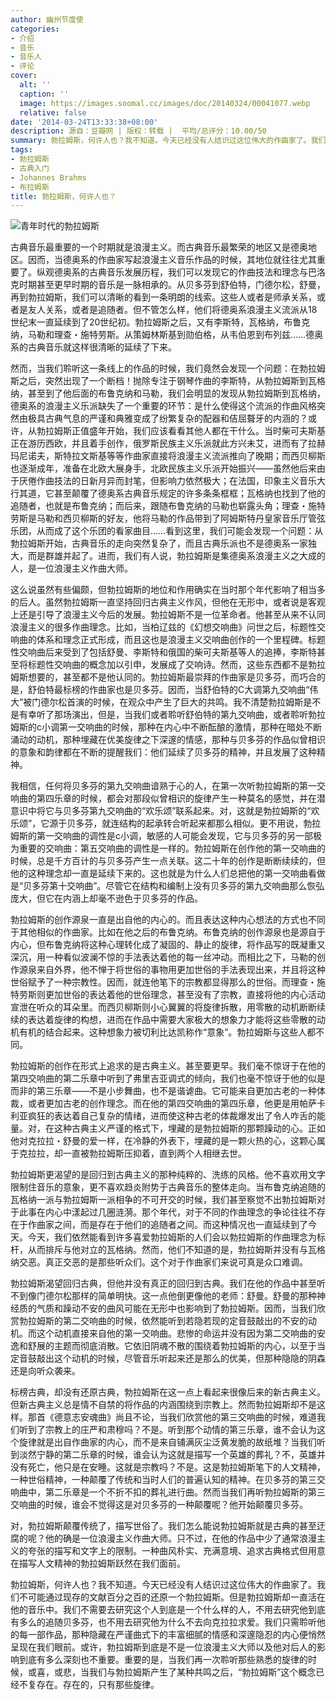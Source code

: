 ```yaml
---
author: 幽州节度使
categories:
- 介绍
- 音乐
- 音乐人
- 评论
cover:
  alt: ''
  caption: ''
  image: https://images.soomal.cc/images/doc/20140324/00041077.webp
  relative: false
date: '2014-03-24T13:33:38+08:00'
description: 源自：豆瓣网 | 版权：转载 |  平均/总评分：10.00/50
summary: 勃拉姆斯，何许人也？我不知道。今天已经没有人结识过这位伟大的作曲家了。我们不可能通过现存的文献百分之百的还原一个勃拉姆斯。但是勃拉姆斯却一直活在他的音乐中。我们不需要去研究这个人到底是一个什么样的人，不用去研究他到底有多么的追随贝多芬，也不用去研究他为什么不去向克拉拉求爱……
tags:
- 勃拉姆斯
- 古典入门
- Johannes Brahms
- 布拉姆斯
title: 勃拉姆斯，何许人也？
---
```


![青年时代的勃拉姆斯](https://images.soomal.cc/images/doc/20140324/00041077.webp)





古典音乐最重要的一个时期就是浪漫主义。而古典音乐最繁荣的地区又是德奥地区。因而，当德奥系的作曲家写起浪漫主义音乐作品的时候，其地位就往往尤其重要了。纵观德奥系的古典音乐发展历程，我们可以发现它的作曲技法和理念与巴洛克时期甚至更早时期的音乐是一脉相承的。从贝多芬到舒伯特，门德尔松，舒曼，再到勃拉姆斯，我们可以清晰的看到一条明朗的线索。这些人或者是师承关系，或者是友人关系，或者是追随者。但不管怎么样，他们将德奥系浪漫主义流派从18世纪末一直延续到了20世纪初。勃拉姆斯之后，又有李斯特，瓦格纳，布鲁克纳，马勒和理查・施特劳斯。从策姆林斯基到勋伯格，从韦伯恩到布列兹……德奥系的古典音乐就这样很清晰的延续了下来。

然而，当我们聆听这一条线上的作品的时候，我们竟然会发现一个问题：在勃拉姆斯之后，突然出现了一个断档！抛除专注于钢琴作曲的李斯特，从勃拉姆斯到瓦格纳，甚至到了他后面的布鲁克纳和马勒，我们会明显的发现从勃拉姆斯到瓦格纳，德奥系的浪漫主义乐派缺失了一个重要的环节：是什么使得这个流派的作曲风格突然由极具古典气息的严谨和典雅变成了纷繁复杂的配器和佶屈聱牙的内涵的？或许，从勃拉姆斯正值盛年开始，我们应该看看其他人都在干什么。当时柴可夫斯基正在游历西欧，并且着手创作，俄罗斯民族主义乐派就此方兴未艾，进而有了拉赫玛尼诺夫，斯特拉文斯基等等作曲家直接将浪漫主义流派推向了晚期；而西贝柳斯也逐渐成年，准备在北欧大展身手，北欧民族主义乐派开始振兴――虽然他后来由于厌倦作曲技法的日新月异而封笔，但影响力依然极大；在法国，印象主义音乐大行其道，它甚至颠覆了德奥系古典音乐规定的许多条条框框；瓦格纳也找到了他的追随者，也就是布鲁克纳；而后来，跟随布鲁克纳的马勒也崭露头角；理查・施特劳斯是马勒和西贝柳斯的好友，他将马勒的作品带到了阿姆斯特丹皇家音乐厅管弦乐团，从而成了这个乐团的看家曲目……看到这里，我们可能会发现一个问题：从勃拉姆斯开始，古典音乐的走向突然复杂了，而且古典乐派也不是德奥系一家独大，而是群雄并起了。进而，我们有人说，勃拉姆斯是集德奥系浪漫主义之大成的人，是一位浪漫主义作曲大师。

这么说虽然有些偏颇，但勃拉姆斯的地位和作用确实在当时那个年代影响了相当多的后人。虽然勃拉姆斯一直坚持回归古典主义作风，但他在无形中，或者说是客观上还是引导了浪漫主义今后的发展。勃拉姆斯不是一位革命者。他甚至从来不认同浪漫主义的很多作曲理念。比如，当柏辽兹的《幻想交响曲》问世之后，标题性交响曲的体系和理念正式形成，而且这也是浪漫主义交响曲创作的一个里程碑。标题性交响曲后来受到了包括舒曼、李斯特和俄国的柴可夫斯基等人的追捧，李斯特甚至将标题性交响曲的概念加以引申，发展成了交响诗。然而，这些东西都不是勃拉姆斯想要的，甚至都不是他认同的。勃拉姆斯最崇拜的作曲家是贝多芬，而巧合的是，舒伯特最标榜的作曲家也是贝多芬。因而，当舒伯特的C大调第九交响曲“伟大”被门德尔松首演的时候，在观众中产生了巨大的共鸣。我不清楚勃拉姆斯是不是有幸听了那场演出，但是，当我们或者聆听舒伯特的第九交响曲，或者聆听勃拉姆斯的c小调第一交响曲的时候，那种在内心中不断酝酿的激情，那种在暗处不断涌动的动机，那种埋藏在优美旋律之下深邃的情感，那种与贝多芬的作品似曾相识的意象和韵律都在不断的提醒我们：他们延续了贝多芬的精神，并且发展了这种精神。

我相信，任何将贝多芬的第九交响曲谙熟于心的人，在第一次听勃拉姆斯的第一交响曲的第四乐章的时候，都会对那段似曾相识的旋律产生一种莫名的感觉，并在潜意识中将它与贝多芬第九交响曲的“欢乐颂”联系起来。对，这就是勃拉姆斯的“欢乐颂”，它源于贝多芬，就连结构的起承转合听起来都那么相似。更不用说，勃拉姆斯的第一交响曲的调性是c小调，敏感的人可能会发现，它与贝多芬的另一部极为重要的交响曲：第五交响曲的调性是一样的。勃拉姆斯在创作他的第一交响曲的时候，总是千方百计的与贝多芬产生一点关联。这二十年的创作是断断续续的，但他的这种理念却一直是延续下来的。这也就是为什么人们总把他的第一交响曲看做是“贝多芬第十交响曲”。尽管它在结构和编制上没有贝多芬的第九交响曲那么恢弘庞大，但它在内涵上却毫不逊色于贝多芬的作品。

勃拉姆斯的创作源泉一直是出自他的内心的。而且表达这种内心想法的方式也不同于其他相似的作曲家。比如在他之后的布鲁克纳。布鲁克纳的创作源泉也是源自于内心，但布鲁克纳将这种心理转化成了凝固的、静止的旋律，将作品写的既凝重又深沉，用一种看似波澜不惊的手法表达着他的每一丝冲动。而相比之下，马勒的创作源泉来自外界，他不惮于将世俗的事物用更加世俗的手法表现出来，并且将这种世俗赋予了一种宗教性。因而，就连他笔下的宗教都显得那么的世俗。而理查・施特劳斯则更加世俗的表达着他的世俗理念，甚至没有了宗教，直接将他的内心活动宣泄在听众的耳朵里。而西贝柳斯则小心翼翼的将旋律拆散，用零散的动机断断续续的表达着旋律的构想，进而在作品中需要大家极大的想象力才能将这些零散的动机有机的结合起来。这种想象力被切利比达凯称作“意象”。勃拉姆斯与这些人都不同。

勃拉姆斯的创作在形式上追求的是古典主义。甚至要更早。我们毫不惊讶于在他的第四交响曲的第二乐章中听到了弗里吉亚调式的倾向，我们也毫不惊讶于他的似是而非的第三乐章――不是小步舞曲，也不是谐谑曲。它可能来自更加古老的一种体裁，或者更加古老的创作理念。而在他的第四交响曲的第四乐章，他更是用帕萨卡利亚疯狂的表达着自己复杂的情绪，进而使这种古老的体裁爆发出了令人咋舌的能量。对，在这种古典主义严谨的格式下，埋藏的是勃拉姆斯的那颗躁动的心。正如他对克拉拉・舒曼的爱一样，在冷静的外表下，埋藏的是一颗火热的心，这颗心属于克拉拉，却一直被勃拉姆斯压抑着，直到两个人相继去世。

勃拉姆斯更渴望的是回归到古典主义的那种纯粹的、洗练的风格。他不喜欢用文字限制住音乐的意象，更不喜欢趋炎附势于古典音乐的整体走向。当布鲁克纳追随的瓦格纳一派与勃拉姆斯一派相争的不可开交的时候，我们甚至察觉不出勃拉姆斯对于此事在内心中漾起过几圈涟漪。那个年代，对于不同的作曲理念的争论往往不存在于作曲家之间，而是存在于他们的追随者之间。而这种情况也一直延续到了今天。今天，我们依然能看到许多喜爱勃拉姆斯的人们会以勃拉姆斯的作曲理念为标杆，从而排斥与他对立的瓦格纳。然而，他们不知道的是，勃拉姆斯并没有与瓦格纳交恶。真正交恶的是那些听众们。这个对于作曲家们来说可真是众口难调。

勃拉姆斯渴望回归古典，但他并没有真正的回归到古典。我们在他的作品中甚至听不到像门德尔松那样的简单明快。这一点他倒更像他的老师：舒曼。舒曼的那种神经质的气质和躁动不安的曲风可能在无形中也影响到了勃拉姆斯。因而，当我们欣赏勃拉姆斯的第二交响曲的时候，依然能听到若隐若现的定音鼓敲出的不安的动机。而这个动机直接来自他的第一交响曲。悲惨的命运并没有因为第二交响曲的安逸和舒展的主题而彻底消散。它依旧阴魂不散的围绕着勃拉姆斯的内心，以至于当定音鼓敲出这个动机的时候，尽管音乐听起来还是那么的优美，但那种隐隐的阴森还是向听众袭来。

标榜古典，却没有还原古典，勃拉姆斯在这一点上看起来很像后来的新古典主义。但新古典主义总是情不自禁的将作品的内涵围绕到宗教上。然而勃拉姆斯却不是这样。那首《德意志安魂曲》尚且不论，当我们欣赏他的第三交响曲的时候，难道我们听到了宗教上的庄严和肃穆吗？不是。听到那个动情的第三乐章，谁不会认为这个旋律就是出自作曲家的内心，而不是来自铺满灰尘泛黄发脆的故纸堆？当我们听到淡然宁静的第二乐章的时候，谁会认为这就是描写一个英雄的葬礼？不，英雄并没有死亡，他只是在安睡。这就是宗教吗？不是。这是勃拉姆斯笔下的人文精神，一种世俗精神，一种颠覆了传统和当时人们的普遍认知的精神。在贝多芬的第三交响曲中，第二乐章是一个不折不扣的葬礼进行曲。然而当我们再听勃拉姆斯的第三交响曲的时候，谁会不觉得这是对贝多芬的一种颠覆呢？他开始颠覆贝多芬。

对，勃拉姆斯颠覆传统了，描写世俗了。我们怎么能说勃拉姆斯就是古典的甚至迂腐的呢？他的确是一位浪漫主义作曲大师。只不过，在他的作品中少了通常浪漫主义的夸张的描写和文字上的限制。一种曲风朴实、充满意境、追求古典格式但用意在描写人文精神的勃拉姆斯跃然在我们面前。

勃拉姆斯，何许人也？我不知道。今天已经没有人结识过这位伟大的作曲家了。我们不可能通过现存的文献百分之百的还原一个勃拉姆斯。但是勃拉姆斯却一直活在他的音乐中。我们不需要去研究这个人到底是一个什么样的人，不用去研究他到底有多么的追随贝多芬，也不用去研究他为什么不去向克拉拉求爱。我们只需聆听他的每一部作品，那种隐藏在严谨曲式下的丰富细腻的情感和深邃隐忍的内心便悄然呈现在我们眼前。或许，勃拉姆斯到底是不是一位浪漫主义大师以及他对后人的影响到底有多么深刻也不重要。重要的是，当我们再一次聆听那些熟悉的旋律的时候，或喜，或悲，当我们与勃拉姆斯产生了某种共鸣之后，“勃拉姆斯”这个概念已经不复存在。存在的，只有那些旋律。